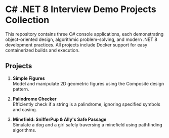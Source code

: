 # C# .NET 8 Interview Demo Projects Collection

This repository contains three C# console applications, each demonstrating object-oriented design, algorithmic problem-solving, and modern .NET 8 development practices. All projects include Docker support for easy containerized builds and execution.

## Projects

1. **Simple Figures**  
   Model and manipulate 2D geometric figures using the Composite design pattern.

2. **Palindrome Checker**  
   Efficiently check if a string is a palindrome, ignoring specified symbols and casing.

3. **Minefield: SnifferPup & Ally's Safe Passage**  
   Simulate a dog and a girl safely traversing a minefield using pathfinding algorithms.
